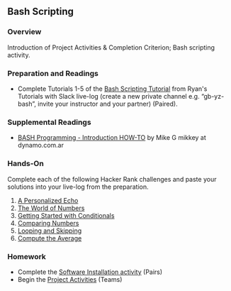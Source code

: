 ## Bash Scripting

### Overview
Introduction of Project Activities & Completion Criterion; Bash scripting activity.

### Preparation and Readings

- Complete Tutorials 1-5 of the [Bash Scripting Tutorial](http://ryanstutorials.net/bash-scripting-tutorial/) from Ryan's Tutorials with Slack live-log (create a new private channel e.g. “gb-yz-bash”, invite your instructor and your partner) (Paired).

### Supplemental Readings

- [BASH Programming - Introduction HOW-TO](https://tldp.org/HOWTO/Bash-Prog-Intro-HOWTO.html) by Mike G mikkey at dynamo.com.ar

### Hands-On

Complete each of the following Hacker Rank challenges and paste your solutions into your live-log from the preparation.
1. [A Personalized Echo](https://www.hackerrank.com/challenges/bash-tutorials---a-personalized-echo)
1. [The World of Numbers](https://www.hackerrank.com/challenges/bash-tutorials---the-world-of-numbers)
1. [Getting Started with Conditionals](https://www.hackerrank.com/challenges/bash-tutorials---getting-started-with-conditionals)
1. [Comparing Numbers](https://www.hackerrank.com/challenges/bash-tutorials---comparing-numbers)
1. [Looping and Skipping](https://www.hackerrank.com/challenges/bash-tutorials---looping-and-skipping)
1. [Compute the Average](https://www.hackerrank.com/challenges/bash-tutorials---compute-the-average)

### Homework

- Complete the [Software Installation activity](06-softwareInstallActivity.md) (Pairs)
- Begin the [Project Activities](projActivities.md) (Teams)
